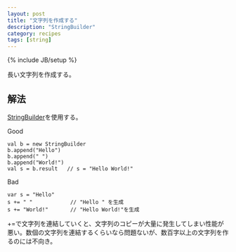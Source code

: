 ```yaml
---
layout: post
title: "文字列を作成する"
description: "StringBuilder"
category: recipes
tags: [string]
---
```

{% include JB/setup %}

長い文字列を作成する。

## 解法

[StringBuilder](http://www.scala-lang.org/api/current/index.html#scala.collection.mutable.StringBuilder)を使用する。

<span class="label success">Good</span>

	val b = new StringBuilder
	b.append("Hello")
	b.append(" ")
	b.append("World!")
	val s = b.result   // s = "Hello World!"
	

<span class="label important">Bad</span>

	var s = "Hello"
	s += " "            // "Hello " を生成
	s += "World!"       // "Hello World!"を生成

+=で文字列を連結していくと、文字列のコピーが大量に発生してしまい性能が悪い。数個の文字列を連結するくらいなら問題ないが、数百字以上の文字列を作るのには不向き。
